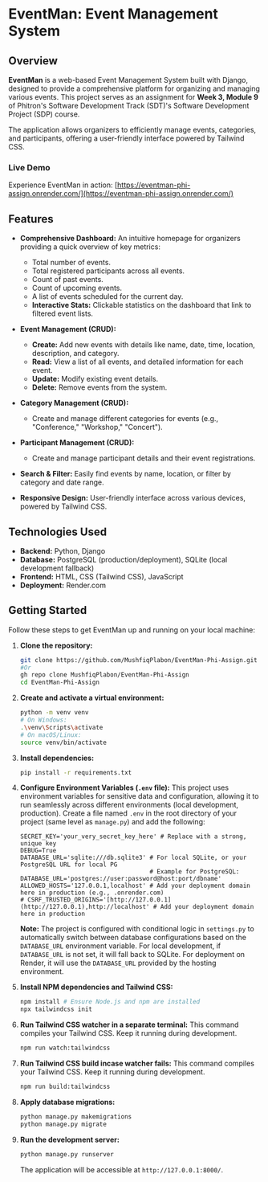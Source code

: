 # EventMan: Event Management System

## Overview

**EventMan** is a web-based Event Management System built with Django, designed to provide a comprehensive platform for organizing and managing various events. This project serves as an assignment for **Week 3, Module 9** of Phitron's Software Development Track (SDT)'s Software Development Project (SDP) course.

The application allows organizers to efficiently manage events, categories, and participants, offering a user-friendly interface powered by Tailwind CSS.

### Live Demo

Experience EventMan in action: [https://eventman-phi-assign.onrender.com/](https://eventman-phi-assign.onrender.com/)

## Features

-   **Comprehensive Dashboard:** An intuitive homepage for organizers providing a quick overview of key metrics:
    -   Total number of events.
    -   Total registered participants across all events.
    -   Count of past events.
    -   Count of upcoming events.
    -   A list of events scheduled for the current day.
    -   **Interactive Stats:** Clickable statistics on the dashboard that link to filtered event lists.

-   **Event Management (CRUD):**
    -   **Create:** Add new events with details like name, date, time, location, description, and category.
    -   **Read:** View a list of all events, and detailed information for each event.
    -   **Update:** Modify existing event details.
    -   **Delete:** Remove events from the system.

-   **Category Management (CRUD):**
    -   Create and manage different categories for events (e.g., "Conference," "Workshop," "Concert").

-   **Participant Management (CRUD):**
    -   Create and manage participant details and their event registrations.

-   **Search & Filter:** Easily find events by name, location, or filter by category and date range.
-   **Responsive Design:** User-friendly interface across various devices, powered by Tailwind CSS.

## Technologies Used

-   **Backend:** Python, Django
-   **Database:** PostgreSQL (production/deployment), SQLite (local development fallback)
-   **Frontend:** HTML, CSS (Tailwind CSS), JavaScript
-   **Deployment:** Render.com

## Getting Started

Follow these steps to get EventMan up and running on your local machine:

1.  **Clone the repository:**

    ```bash
    git clone https://github.com/MushfiqPlabon/EventMan-Phi-Assign.git
    #Or
    gh repo clone MushfiqPlabon/EventMan-Phi-Assign
    cd EventMan-Phi-Assign
    ```

2.  **Create and activate a virtual environment:**

    ```bash
    python -m venv venv
    # On Windows:
    .\venv\Scripts\activate
    # On macOS/Linux:
    source venv/bin/activate
    ```

3.  **Install dependencies:**

    ```bash
    pip install -r requirements.txt
    ```

4.  **Configure Environment Variables (`.env` file):**
    This project uses environment variables for sensitive data and configuration, allowing it to run seamlessly across different environments (local development, production).
    Create a file named `.env` in the root directory of your project (same level as `manage.py`) and add the following:

    ```
    SECRET_KEY='your_very_secret_key_here' # Replace with a strong, unique key
    DEBUG=True
    DATABASE_URL='sqlite:///db.sqlite3' # For local SQLite, or your PostgreSQL URL for local PG
                                        # Example for PostgreSQL: DATABASE_URL='postgres://user:password@host:port/dbname'
    ALLOWED_HOSTS='127.0.0.1,localhost' # Add your deployment domain here in production (e.g., .onrender.com)
    # CSRF_TRUSTED_ORIGINS='[http://127.0.0.1](http://127.0.0.1),http://localhost' # Add your deployment domain here in production
    ```
    **Note:** The project is configured with conditional logic in `settings.py` to automatically switch between database configurations based on the `DATABASE_URL` environment variable. For local development, if `DATABASE_URL` is not set, it will fall back to SQLite. For deployment on Render, it will use the `DATABASE_URL` provided by the hosting environment.

5.  **Install NPM dependencies and Tailwind CSS:**

    ```bash
    npm install # Ensure Node.js and npm are installed
    npx tailwindcss init
    ```

6.  **Run Tailwind CSS watcher in a separate terminal:**
    This command compiles your Tailwind CSS. Keep it running during development.

    ```bash
    npm run watch:tailwindcss
    ```
7.  **Run Tailwind CSS build incase watcher fails:**
    This command compiles your Tailwind CSS. Keep it running during development.

    ```bash
    npm run build:tailwindcss
    ```

8.  **Apply database migrations:**

    ```bash
    python manage.py makemigrations
    python manage.py migrate
    ```

9.  **Run the development server:**

    ```bash
    python manage.py runserver
    ```

    The application will be accessible at `http://127.0.0.1:8000/`.